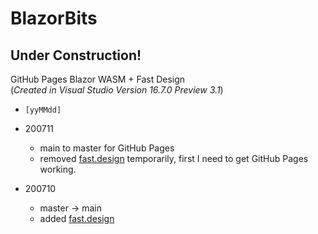 # BlazorBits
## Under Construction!

GitHub Pages Blazor WASM + Fast Design
<br />(_Created in Visual Studio Version 16.7.0 Preview 3.1_)

- `[yyMMdd]`

- 200711
    - main to master for GitHub Pages
    - removed [fast.design](https://fast.design) temporarily, first I need to get GitHub Pages working.

- 200710
    - master -> main
    - added [fast.design](https://fast.design)

